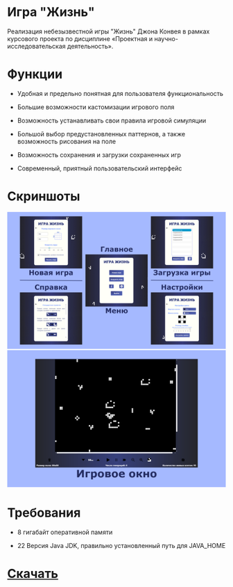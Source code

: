 # **Игра "Жизнь"**

Реализация небезызвестной игры "Жизнь" Джона Конвея в рамках курсового проекта по дисциплине «Проектная и научно-исследовательская деятельность».

# **Функции**

* Удобная и предельно понятная для пользователя функциональность

* Большие возможности кастомизации игрового поля

* Возможность устанавливать свои правила игровой симуляции

* Большой выбор предустановленных паттернов, а также возможность рисования на поле

* Возможность сохранения и загрузки сохраненных игр

* Современный, приятный пользовательский интерфейс

# **Скриншоты**

<img src="https://raw.githubusercontent.com/unclled/GameOfLife/main/Images/PreviewMenu.png" border="0">
<img src="https://raw.githubusercontent.com/unclled/GameOfLife/main/Images/PreviewGame.png" border="0">

# **Требования**

* 8 гигабайт оперативной памяти

* 22 Версия Java JDK, правильно установленный путь для JAVA_HOME

# **[Скачать](https://github.com/unclled/GameOfLife/blob/main/Release/GameOfLife.exe)**
